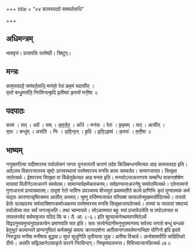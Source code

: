 +++
title = "०४ कामस्तदग्रे समवर्तताधि"

+++
## अधिमन्त्रम्
भाववृत्तं। प्रजापतिः परमेष्ठी। त्रिष्टुप्।

## मन्त्रः
काम॒स्तदग्रे॒ सम॑वर्त॒ताधि॒ मन॑सो॒ रेतः॑ प्रथ॒मं यदासी॑त् ।  
स॒तो बन्धु॒मस॑ति॒ निर॑विन्दन्हृ॒दि प्र॒तीष्या॑ क॒वयो॑ मनी॒षा ॥

## पदपाठः
कामः॑ । तत् । अग्रे॑ । सम् । अ॒व॒र्त॒त॒ । अधि॑ । मन॑सः । रेतः॑ । प्र॒थ॒मम् । यत् । आसी॑त् ।  
स॒तः । बन्धु॑म् । अस॑ति । निः । अ॒वि॒न्द॒न् । हृ॒दि । प्र॒ति॒ऽइष्य॑ । क॒वयः॑ । म॒नी॒षा ॥

## भाष्यम्
ननूक्तरीत्या यदीश्वरस्य पर्यालोचनं जगतः पुनरुत्पत्तौ कारणं तदेव किन्निबन्धनमित्यत आह कामस्तदग्र इति। अग्रेऽस्य विकारजातस्य सृष्टेः प्रागवस्थायां परमेश्वरस्य मनसि कामः समवर्तत। सम्यगजायत। सिसृक्षा जातेत्यर्थः। ईश्वरस्य सिसृक्षा वा किंहेतुकेत्यत आह मनस इति। मनसोऽन्तःकरणस्य सम्बन्धि वासनाशेषेण मायायां विलीनेऽन्तःकरने समवेतम्। सामान्यापेक्षमेकवचनम्। सर्वप्राण्यन्तःकरनेषु समवेतमित्यर्थः। एतेनात्मनो गुणाधारत्वं प्रत्याख्यातम्। तादृशं रेतो भाविनः प्रपञ्चस्य बीजभुतं प्रथममतीते कल्पे प्राणिभिः कृतं पुण्यात्मकं कर्म यद्यतः कारणात्सृष्तिसमय आसीत् अभवत्। भूष्णु वर्धिष्ण्वजायत परिपक्वं सत्फलोन्मुखमासीदित्यर्थः। तत्ततो हेतोः फलप्रदस्य सर्वसाक्शिणःकर्माध्यक्षस्य परमेश्वरस्य मनसि सिसृक्षाजायतेत्यर्थः। तस्यां च जातायां स्रष्टव्यं पर्यालोच्य ततः सर्वं जगत्सृजति। तथा चाम्नायते। सोऽकामयत बहुः स्यां प्रजायेउयेति स तपोऽतप्यत स तपस्तप्त्वेदं सर्वमसृजत यदिदं किं च। तै. आ. ८-६। इति श्रुत्यात्मनेत्थमवगमितेऽर्थे विद्वदनुभवमुप्यनुग्राहकत्वेन प्रमाणयति सत इति। सतः सत्त्वेनेदानीमनुभूयमानस्य सर्वस्य जगतो बन्धुं बन्धकं हेतुभूतं कल्पान्तरे प्राण्यनुष्ठितं कर्मसमूहं कवयः क्रान्तदर्शना अतीतानागतवर्तमानाभिज्ञा योगिनो हृदि हृदये निरुद्धया मनीषा मनीषया बुद्ध्या॥ सुपां सुलुगिति तृतीयाया लुक्। प्रतीष्य विचार्य। अन्येशामपीति सांहितिको दीर्घः। असति सद्विलक्षनेऽव्याकृते कारने निरविन्दन्। निष्कृष्यालभन्त। विविच्याजानन्नित्यर्थः॥४॥